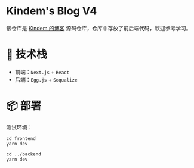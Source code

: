 
# Kindem's Blog V4

该仓库是 [Kindem 的博客](https://www.kindem.xyz/) 源码仓库，仓库中存放了前后端代码，欢迎参考学习。

# 🔌 技术栈

* 前端：`Next.js` + `React`
* 后端：`Egg.js` + `Sequalize`

# 📦 部署

测试环境：

```shell
cd frontend
yarn dev

cd ../backend
yarn dev
```
